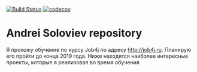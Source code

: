 [![Build Status](https://travis-ci.org/hedg-r52/job4j.svg?branch=master)](https://travis-ci.org/hedg-r52/job4j)
[![codecov](https://codecov.io/gh/hedg-r52/job4j/branch/master/graph/badge.svg)](https://codecov.io/gh/hedg-r52/job4j)

# Andrei Soloviev repository

Я прохожу обучение по курсу Job4j по адресу http://job4j.ru. Планирую его пройти до конца 2019 года.
Ниже находятся наиболее интересные проекты, которые я реализовал во время обучения  
